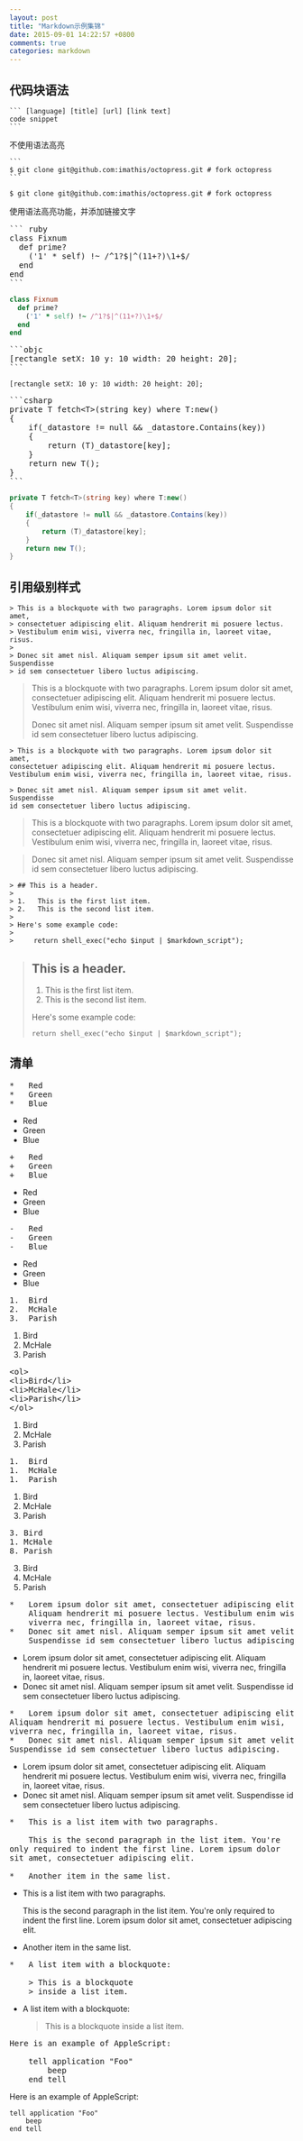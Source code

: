 ```yaml
---
layout: post
title: "Markdown示例集锦"
date: 2015-09-01 14:22:57 +0800
comments: true
categories: markdown
---
```


## 代码块语法

	``` [language] [title] [url] [link text]
	code snippet
	```
	
不使用语法高亮

	```
	$ git clone git@github.com:imathis/octopress.git # fork octopress
	```
	
```
$ git clone git@github.com:imathis/octopress.git # fork octopress
```

<!--more-->
使用语法高亮功能，并添加链接文字

<pre>
``` ruby
class Fixnum
  def prime?
    ('1' * self) !~ /^1?$|^(11+?)\1+$/
  end
end
```
</pre>

``` ruby
class Fixnum
  def prime?
    ('1' * self) !~ /^1?$|^(11+?)\1+$/
  end
end
```

<pre>
```objc
[rectangle setX: 10 y: 10 width: 20 height: 20];
```
</pre>

```objc
[rectangle setX: 10 y: 10 width: 20 height: 20];
```

<pre>
```csharp
private T fetch&lt;T&gt;(string key) where T:new()
{
	if(_datastore != null &amp;&amp; _datastore.Contains(key))
	{
		return (T)_datastore[key];
	}
	return new T();
}
```
</pre>


```csharp
private T fetch<T>(string key) where T:new()
{
	if(_datastore != null && _datastore.Contains(key))
	{
		return (T)_datastore[key];
	}
	return new T();
}
```


## 引用级别样式

	> This is a blockquote with two paragraphs. Lorem ipsum dolor sit amet,
	> consectetuer adipiscing elit. Aliquam hendrerit mi posuere lectus.
	> Vestibulum enim wisi, viverra nec, fringilla in, laoreet vitae, risus.
	>
	> Donec sit amet nisl. Aliquam semper ipsum sit amet velit. Suspendisse
	> id sem consectetuer libero luctus adipiscing.

> This is a blockquote with two paragraphs. Lorem ipsum dolor sit amet,
> consectetuer adipiscing elit. Aliquam hendrerit mi posuere lectus.
> Vestibulum enim wisi, viverra nec, fringilla in, laoreet vitae, risus.
> 
> Donec sit amet nisl. Aliquam semper ipsum sit amet velit. Suspendisse
> id sem consectetuer libero luctus adipiscing.

	> This is a blockquote with two paragraphs. Lorem ipsum dolor sit amet,
	consectetuer adipiscing elit. Aliquam hendrerit mi posuere lectus.
	Vestibulum enim wisi, viverra nec, fringilla in, laoreet vitae, risus.

	> Donec sit amet nisl. Aliquam semper ipsum sit amet velit. Suspendisse
	id sem consectetuer libero luctus adipiscing.
> This is a blockquote with two paragraphs. Lorem ipsum dolor sit amet,
consectetuer adipiscing elit. Aliquam hendrerit mi posuere lectus.
Vestibulum enim wisi, viverra nec, fringilla in, laoreet vitae, risus.

> Donec sit amet nisl. Aliquam semper ipsum sit amet velit. Suspendisse
id sem consectetuer libero luctus adipiscing.

	> ## This is a header.
	> 
	> 1.   This is the first list item.
	> 2.   This is the second list item.
	> 
	> Here's some example code:
	> 
	>     return shell_exec("echo $input | $markdown_script");
> ## This is a header.
> 
> 1.   This is the first list item.
> 2.   This is the second list item.
> 
> Here's some example code:
> 
>     return shell_exec("echo $input | $markdown_script");

## 清单
<pre>
*   Red
*   Green
*   Blue
</pre>

*   Red
*   Green
*   Blue

<pre>
+   Red
+   Green
+   Blue
</pre>

+   Red
+   Green
+   Blue

<pre>
-   Red
-   Green
-   Blue
</pre>

-   Red
-   Green
-   Blue

<pre>
1.  Bird
2.  McHale
3.  Parish
</pre>

1.  Bird
2.  McHale
3.  Parish

<pre>
&lt;ol&gt;
&lt;li&gt;Bird&lt;/li&gt;
&lt;li&gt;McHale&lt;/li&gt;
&lt;li&gt;Parish&lt;/li&gt;
&lt;/ol&gt;
</pre>
	
<ol>
<li>Bird</li>
<li>McHale</li>
<li>Parish</li>
</ol>

<pre>
1.  Bird
1.  McHale
1.  Parish
</pre>
	
1.  Bird
1.  McHale
1.  Parish

<pre>
3. Bird
1. McHale
8. Parish
</pre>
	
3. Bird
1. McHale
8. Parish

<pre>
*   Lorem ipsum dolor sit amet, consectetuer adipiscing elit.
    Aliquam hendrerit mi posuere lectus. Vestibulum enim wisi,
    viverra nec, fringilla in, laoreet vitae, risus.
*   Donec sit amet nisl. Aliquam semper ipsum sit amet velit.
    Suspendisse id sem consectetuer libero luctus adipiscing.
</pre>

*   Lorem ipsum dolor sit amet, consectetuer adipiscing elit.
    Aliquam hendrerit mi posuere lectus. Vestibulum enim wisi,
    viverra nec, fringilla in, laoreet vitae, risus.
*   Donec sit amet nisl. Aliquam semper ipsum sit amet velit.
    Suspendisse id sem consectetuer libero luctus adipiscing.
	
<pre>
*   Lorem ipsum dolor sit amet, consectetuer adipiscing elit.
Aliquam hendrerit mi posuere lectus. Vestibulum enim wisi,
viverra nec, fringilla in, laoreet vitae, risus.
*   Donec sit amet nisl. Aliquam semper ipsum sit amet velit.
Suspendisse id sem consectetuer libero luctus adipiscing.
</pre>
*   Lorem ipsum dolor sit amet, consectetuer adipiscing elit.
Aliquam hendrerit mi posuere lectus. Vestibulum enim wisi,
viverra nec, fringilla in, laoreet vitae, risus.
*   Donec sit amet nisl. Aliquam semper ipsum sit amet velit.
Suspendisse id sem consectetuer libero luctus adipiscing.
<pre>
*   This is a list item with two paragraphs.

    This is the second paragraph in the list item. You're
only required to indent the first line. Lorem ipsum dolor
sit amet, consectetuer adipiscing elit.

*   Another item in the same list.
</pre>
*   This is a list item with two paragraphs.

    This is the second paragraph in the list item. You're
only required to indent the first line. Lorem ipsum dolor
sit amet, consectetuer adipiscing elit.

*   Another item in the same list.

<pre>
*   A list item with a blockquote:

    > This is a blockquote
    > inside a list item.
</pre>
*   A list item with a blockquote:

    > This is a blockquote
    > inside a list item.
	
<pre>
Here is an example of AppleScript:

    tell application "Foo"
        beep
    end tell
</pre>
	
Here is an example of AppleScript:

    tell application "Foo"
        beep
    end tell
